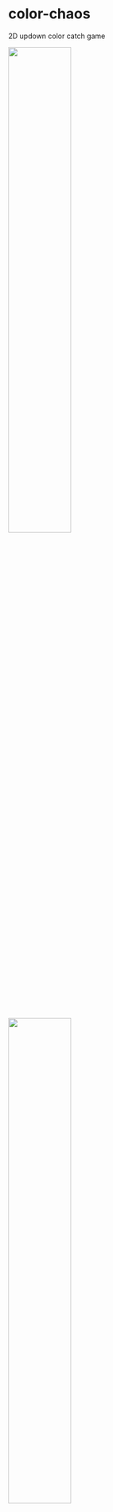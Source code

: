 # color-chaos
2D updown color catch game

<img src = "https://img.itch.zone/aW1hZ2UvNzY2NjcxLzQyOTM2NDkucG5n/original/k0tIDo.png" width = 50% height = 50% margin = auto>
<img src = "https://img.itch.zone/aW1hZ2UvNzY2NjcxLzQyOTM2NTIucG5n/original/hqYFge.png" width = 50% height = 50% margin = auto>
